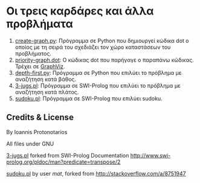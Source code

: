 # Οι τρεις καρδάρες και άλλα προβλήματα

1. [create-graph.py](create-graph.py): Πρόγραμμα σε Python που δημιουργεί κώδικα dot ο οποίος με τη σειρά του σχεδιάζει τον χώρο καταστάσεων του προβλήματος.
2. [priority-graph.dot](priority-graph.dot): Ο κώδικας dot που παρήγαγε ο παραπάνω κώδικας. Τρέχει σε [GraphViz](http://www.graphviz.org/).
3. [depth-first.py](depth-first.py): Πρόγραμμα σε Python που επιλύει το πρόβλημα με αναζήτηση κατά βάθος.
4. [3-jugs.pl](3-jugs.pl): Πρόγραμμα σε SWI-Prolog που επιλύει το πρόβλημα με αναζήτηση κατά πλάτος.
5. [sudoku.pl](sudoku.pl): Πρόγραμμα σε SWI-Prolog που επιλύει sudoku.

## Credits & License

By Ioannis Protonotarios

All files under GNU

[3-jugs.pl](3-jugs.pl) forked from SWI-Prolog Documentation http://www.swi-prolog.org/pldoc/man?predicate=transpose/2

[sudoku.pl](sudoku.pl) by user *mat*, forked from http://stackoverflow.com/a/8751947
